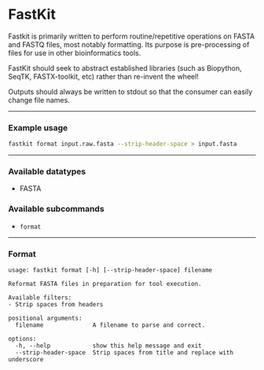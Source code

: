 # FastKit

Fastkit is primarily written to perform routine/repetitive operations on
FASTA and FASTQ files, most notably formatting. Its purpose is
pre-processing of files for use in other bioinformatics tools.

FastKit should seek to abstract established libraries (such as Biopython,
  SeqTK, FASTX-toolkit, etc) rather than re-invent the wheel!

Outputs should always be written to stdout so that the consumer can easily
change file names.

---

### Example usage

```sh
fastkit format input.raw.fasta --strip-header-space > input.fasta
```

---

### Available datatypes
- FASTA

### Available subcommands
- `format`

---

### Format

```
usage: fastkit format [-h] [--strip-header-space] filename

Reformat FASTA files in preparation for tool execution.

Available filters:
- Strip spaces from headers

positional arguments:
  filename              A filename to parse and correct.

options:
  -h, --help            show this help message and exit
  --strip-header-space  Strip spaces from title and replace with underscore
```
